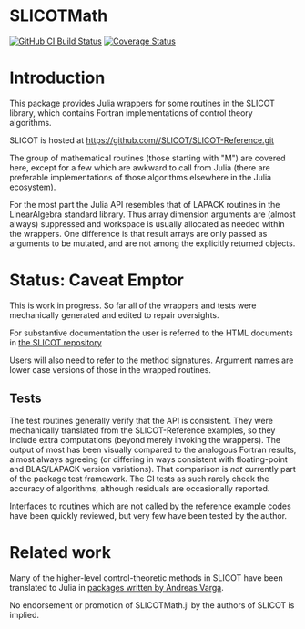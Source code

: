 # SLICOTMath
[![GitHub CI Build Status](https://github.com/RalphAS/SLICOTMath.jl/workflows/CI/badge.svg)](https://github.com/RalphAS/SLICOTMath.jl/actions)
[![Coverage Status](http://codecov.io/github/RalphAS/SLICOTMath.jl/coverage.svg?branch=main)](http://codecov.io/github/RalphAS/SLICOTMath.jl?branch=main)

# Introduction
This package provides Julia wrappers for some routines in the SLICOT library,
which contains Fortran implementations of control theory algorithms.

SLICOT is hosted at https://github.com//SLICOT/SLICOT-Reference.git

The group of mathematical routines (those starting with "M") are covered here,
except for a few which are awkward to call from Julia (there are preferable implementations
of those algorithms elsewhere in the Julia ecosystem).

For the most part the Julia API resembles that of LAPACK routines in the LinearAlgebra
standard library. Thus array dimension arguments are (almost always) suppressed and
workspace is usually allocated as needed within the wrappers. One difference is that
result arrays are only passed as arguments to be mutated, and are not among the explicitly
returned objects.

# Status: Caveat Emptor
This is work in progress. So far all of the wrappers and tests were mechanically generated
and edited to repair oversights.

For substantive documentation the user is referred to the HTML documents
in [the SLICOT repository](https://github.com//SLICOT/SLICOT-Reference.git)

Users will also need to refer to the method signatures. Argument names are lower case
versions of those in the wrapped routines.

## Tests

The test routines generally verify that the API is consistent. They were mechanically
translated from the SLICOT-Reference examples, so they include extra computations (beyond
merely invoking the wrappers).  The output of most has been visually compared to the
analogous Fortran results, almost always agreeing (or differing in ways consistent with
floating-point and BLAS/LAPACK version variations).  That comparison is *not* currently
part of the package test framework. The CI tests as such rarely check the accuracy of
algorithms, although residuals are occasionally reported.

Interfaces to routines which are not called by the reference example codes have been
quickly reviewed, but very few have been tested by the author.


# Related work
Many of the higher-level control-theoretic methods in SLICOT have been translated to
Julia in [packages written by Andreas Varga](https://github.com//AndreasVarga).

No endorsement or promotion of SLICOTMath.jl by the authors of SLICOT
is implied.
